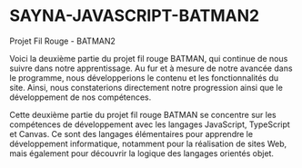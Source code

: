 # SAYNA-JAVASCRIPT-BATMAN2
Projet Fil Rouge - BATMAN2

Voici la deuxième partie du projet fil rouge BATMAN, qui continue de nous suivre dans
notre apprentissage. Au fur et à mesure de notre avancée dans le programme, nous
développerions le contenu et les fonctionnalités du site. Ainsi, nous constaterions
directement notre progression ainsi que le développement de nos compétences.

Cette deuxième partie du projet fil rouge BATMAN se concentre sur les compétences
de développement avec les langages JavaScript, TypeScript et Canvas. Ce sont des
langages élémentaires pour apprendre le développement informatique, notamment pour
la réalisation de sites Web, mais également pour découvrir la logique des langages
orientés objet.

